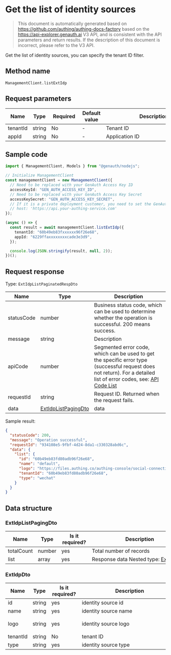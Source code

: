 # Get the list of identity sources

<!--
Warning⚠️:
Do not modify this document directly,
https://github.com/Authing/authing-docs-factory
Use this project to generate
-->

<LastUpdated />

> This document is automatically generated based on https://github.com/authing/authing-docs-factory based on the https://api-explorer.genauth.ai V3 API, and is consistent with the API parameters and return results. If the description of this document is incorrect, please refer to the V3 API.

Get the list of identity sources, you can specify the tenant ID filter.

## Method name

`ManagementClient.listExtIdp`

## Request parameters

| Name     | Type   | <div style="width:80px">Required</div> | <div style="width:60px">Default value</div> | <div style="width:300px">Description</div> | <div style="width:200px">Sample value</div> |
| -------- | ------ | -------------------------------------- | ------------------------------------------- | ------------------------------------------ | ------------------------------------------- |
| tenantId | string | No                                     | -                                           | Tenant ID                                  | `60b49eb83fd80adb96f26e68`                  |
| appId    | string | No                                     | -                                           | Application ID                             | `60b49eb83fd80adb96f26e68`                  |

## Sample code

```ts
import { ManagementClient, Models } from "@genauth/nodejs";

// Initialize ManagementClient
const managementClient = new ManagementClient({
  // Need to be replaced with your GenAuth Access Key ID
  accessKeyId: "GEN_AUTH_ACCESS_KEY_ID",
  // Need to be replaced with your GenAuth Access Key Secret
  accessKeySecret: "GEN_AUTH_ACCESS_KEY_SECRET",
  // If it is a private deployment customer, you need to set the GenAuth service domain name
  // host: 'https://api.your-authing-service.com'
});

(async () => {
  const result = await managementClient.listExtIdp({
    tenantId: "60b49eb83fxxxxxx96f26e68",
    appId: "6229ffaxxxxxxxxcade3e3d9",
  });

  console.log(JSON.stringify(result, null, 2));
})();
```

## Request response

Type: `ExtIdpListPaginatedRespDto`

| Name       | Type                                                   | Description                                                                                                                                                                                                                                                                                                                                  |
| ---------- | ------------------------------------------------------ | -------------------------------------------------------------------------------------------------------------------------------------------------------------------------------------------------------------------------------------------------------------------------------------------------------------------------------------------- |
| statusCode | number                                                 | Business status code, which can be used to determine whether the operation is successful. 200 means success.                                                                                                                                                                                                                                 |
| message    | string                                                 | Description                                                                                                                                                                                                                                                                                                                                  |
| apiCode    | number                                                 | Segmented error code, which can be used to get the specific error type (successful request does not return). For a detailed list of error codes, see: [API Code List](https://api-explorer.genauth.ai/?tag=group/%E5%BC%80%E5%8F%91%E5%87%86%E5%A4%87#tag/%E5%BC%80%E5%8F%91%E5%87%86%E5%A4%87/%E9%94%99%E8%AF%AF%E5%A4%84%E7%90%86/apiCode) |
| requestId  | string                                                 | Request ID. Returned when the request fails.                                                                                                                                                                                                                                                                                                 |
| data       | <a href="#ExtIdpListPagingDto">ExtIdpListPagingDto</a> | data                                                                                                                                                                                                                                                                                                                                         |

Sample result:

```json
{
  "statusCode": 200,
  "message": "Operation successful",
  "requestId": "934108e5-9fbf-4d24-8da1-c330328abd6c",
  "data": {
    "list": {
      "id": "60b49eb83fd80adb96f26e68",
      "name": "default",
      "logo": "https://files.authing.co/authing-console/social-connections/wechatIdentitySource.svg",
      "tenantId": "60b49eb83fd80adb96f26e68",
      "type": "wechat"
    }
  }
}
```

## Data structure

### <a id="ExtIdpListPagingDto"></a> ExtIdpListPagingDto

| Name       | Type   | <div style="width:80px">Is it required?</div> | <div style="width:300px">Description</div>                     | <div style="width:200px">Sample value</div> |
| ---------- | ------ | --------------------------------------------- | -------------------------------------------------------------- | ------------------------------------------- |
| totalCount | number | yes                                           | Total number of records                                        |                                             |
| list       | array  | yes                                           | Response data Nested type: <a href="#ExtIdpDto">ExtIdpDto</a>. |                                             |

### <a id="ExtIdpDto"></a> ExtIdpDto

| Name     | Type   | <div style="width:80px">Is it required?</div> | <div style="width:300px" >Description</div> | <div style="width:200px">Example value</div>                                            |
| -------- | ------ | --------------------------------------------- | ------------------------------------------- | --------------------------------------------------------------------------------------- |
| id       | string | yes                                           | identity source id                          | `60b49eb83fd80adb96f26e68`                                                              |
| name     | string | yes                                           | identity source name                        | `default`                                                                               |
| logo     | string | yes                                           | identity source logo                        | `https:// files.authing.co/authing-console/social-connections/wechatIdentitySource.svg` |
| tenantId | string | No                                            | tenant ID                                   | `60b49eb83fd80adb96f26e68`                                                              |
| type     | string | yes                                           | identity source type                        | `wechat`                                                                                |
